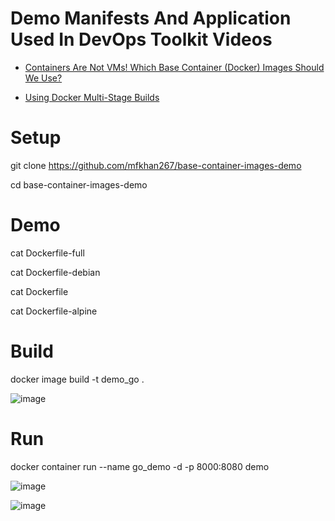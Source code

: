 # Demo Manifests And Application Used In DevOps Toolkit Videos

* [Containers Are Not VMs! Which Base Container (Docker) Images Should We Use?](https://youtu.be/82ZCJw9poxM)

* [Using Docker Multi-Stage Builds](https://youtu.be/zpkqNPwEzac)

# Setup #

git clone https://github.com/mfkhan267/base-container-images-demo

cd base-container-images-demo

# Demo #

cat Dockerfile-full

cat Dockerfile-debian

cat Dockerfile

cat Dockerfile-alpine

# Build #

docker image build -t demo_go .

![image](https://github.com/mfkhan267/docker_starter_apps/assets/77663612/bdcf5c1f-0a90-4601-87ea-f4fb2a96b23a)

# Run #

docker container run --name go_demo -d -p 8000:8080 demo

![image](https://github.com/mfkhan267/docker_starter_apps/assets/77663612/8bd3a7aa-168e-4a21-bcbf-e4b7f5ecb330)

![image](https://github.com/mfkhan267/docker_starter_apps/assets/77663612/26b38a6e-96f0-4904-9d53-0c63abe11ae5)


